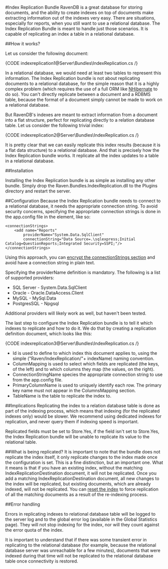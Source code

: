 #Index Replication Bundle
RavenDB is a great database for storing documents, and the ability to create indexes on top of documents make extracting information out of the indexes very easy. There are situations, especially for reports, when you still want to use a relational database. The Index Replication Bundle is meant to handle just those scenarios. It is capable of replicating an index a table in a relational database.

##How it works?

Let us consider the following document:

{CODE indexreplication1@Server\Bundles\IndexReplication.cs /}

In a relational database, we would need at least two tables to represent this information. The Index Replication bundle is not about replicating documents to a relational database, for the simple reason that it is a highly complex problem (which requires  the use of a full ORM like [NHibernate](http://nhforge.org/) to do so).  You can't directly replicate between a document and a RDBMS table, because the format of a document simply cannot be made to work on a relational database.

But RavenDB's indexes are meant to extract information from a document into a flat structure, perfect for replicating directly to a relation database table. Let us consider the following trivial index:

{CODE indexreplication2@Server\Bundles\IndexReplication.cs /}

It is pretty clear that we can easily replicate this index results (because it is a flat data structure) to a relational database. And that is precisely how the Index Replication bundle works. It replicate all the index updates to a table in a relational database.

##Installation

Installing the Index Replication bundle is as simple as installing any other bundle. Simply drop the Raven.Bundles.IndexReplication.dll to the Plugins directory and restart the server.

##Configuration
Because the Index Replication bundle needs to connect to a relational database, it needs the appropriate connection string. To avoid security concerns, specifying the appropriate connection strings is done in the app.config file in the <connectionStrings/> element, like so:

    <connectionStrings>  
    	<add name="Reports" 
            providerName="System.Data.SqlClient"   
            connectionString="Data Source=.\sqlexpress;Initial Catalog=QuestionReports;Integrated Security=SSPI;"/>  
    </connectionStrings>

Using this approach, you can [encrypt the connectionStrings section](http://msdn.microsoft.com/en-us/library/zhhddkxy.aspx) and avoid have a connection string in plain text.

Specifying  the providerName definition is mandatory. The following is a list of supported providers:

* SQL Server - System.Data.SqlClient
* Oracle - Oracle.DataAccess.Client
* MySQL - MySql.Data
* PostgresSQL - Npgsql

Additional providers will likely work as well, but haven't been tested.

The last step to configure the Index Replication bundle is to tell it which indexes to replicate and how to do it. We do that by creating a replication definition document, which looks like this:

{CODE indexreplication3@Server\Bundles\IndexReplication.cs /}

* Id is used to define to which index this document applies to, using the simple ("Raven/IndexReplication/"+ indexName) naming convention.
* ColumnMapping is used to select which fields are replicated (the keys, of the left) and to which columns they map (the values, on the right).
* ConnectionStringName species the appropriate connection string to use from the app.config file.
* PrimaryColumnName is used to uniquely identify each row. The primary key name must not appear in the ColumnsMapping section.
* TableName is the table to replicate the index to.

##Implications
Replicating the index to a relation database table is done as part of the indexing process, which means that indexing (for the replicated indexes only) would be slower. We recommend using dedicated indexes for replication, and never query them if indexing speed is important.

Replicated fields must be set to Store.Yes, if the field isn't set to Store.Yes, the Index Replication bundle will be unable to replicate its value to the relational table.

##What is being replicated?
It is important to note that the bundle does not replicate the index itself, it only replicate changes to the index made once the configuration is set. This is a fine distinction, but an important one. What it means is that if you have an existing index, without the matching IndexReplicationDestination document, it will not be replicated. Once you add a matching IndexReplicationDestination document, all new changes to the index will be replicated, but existing documents, which are already indexed, will not be replicated. You can [reset the index](http://ravendb.net/docs/theory/indexes/indexing?version=2.0) to force replication of all the matching documents as a result of the re-indexing process.

##Error handling

Errors in replicating indexes to relational database table will be logged to the server log and to the global error log (available in the Global Statistics page). They will not stop indexing for the index, nor will they count against the error quota of the index.

It is important to understand that if there was some transient error in replicating to the relational database (for example, because the relational database server was unreachable for a few minutes), documents that were indexed during that time will not be replicated to the relational database table once connectivity is restored.
